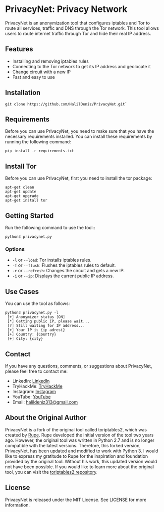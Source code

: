 # PrivacyNet: Privacy Network

PrivacyNet is an anonymization tool that configures iptables and Tor to route all services, traffic and DNS through the Tor network. This tool allows users to route internet traffic through Tor and hide their real IP address.
## Features

- Installing and removing iptables rules
- Connecting to the Tor network to get its IP address and geolocate it
- Change circuit with a new IP
- Fast and easy to use

## Installation
```
git clone https://github.com/HalilDeniz/PrivacyNet.git` 
```
## Requirements

Before you can use PrivacyNet, you need to make sure that you have the necessary requirements installed. You can install these requirements by running the following command:

```
pip install -r requirements.txt
```

## Install Tor 

Before you can use PrivacyNet, first you need to install the tor package:

```
apt-get clean
apt-get update
apt-get upgrade 
apt-get install tor
```
## Getting Started

Run the following command to use the tool::

```
python3 privacynet.py
```

### Options

- `-l` or `--load`: Tor installs iptables rules.
- `-f` or `--flush`: Flushes the iptables rules to default.
- `-r` or `--refresh`: Changes the circuit and gets a new IP.
- `-i` or `--ip`: Displays the current public IP address.

## Use Cases

You can use the tool as follows:

```
python3 privacynet.py -l
 [+] Anonymizer status [ON]
 [*] Getting public IP, please wait...
 [?] Still waiting for IP address...
 [+] Your IP is {ip adresi}
 [+] Country: {Country}
 [+] City: {city}
```

## Contact

If you have any questions, comments, or suggestions about PrivacyNet, please feel free to contact me:

- LinkedIn: [LinkedIn](https://www.linkedin.com/in/halil-ibrahim-deniz/)
- TryHackMe: [TryHackMe](https://tryhackme.com/p/halilovic)
- Instagram: [Instagram](https://www.instagram.com/deniz.halil333/)
- YouTube: [YouTube](https://www.youtube.com/c/HalilDeniz)
- Email: halildeniz313@gmail.com

## About the Original Author

PrivacyNet is a fork of the original tool called toriptables2, which was created by [Rupe](https://github.com/ruped24). Rupe developed the initial version of the tool two years ago. However, the original tool was written in Python 2.7 and is no longer compatible with the latest versions. Therefore, this forked version, PrivacyNet, has been updated and modified to work with Python 3.
I would like to express my gratitude to Rupe for the inspiration and foundation provided by the original tool. Without his work, this updated version would not have been possible.
If you would like to learn more about the original tool, you can visit the [toriptables2 repository](https://github.com/ruped24/toriptables2).


## License
PrivacyNet is released under the MIT License. See LICENSE for more information.